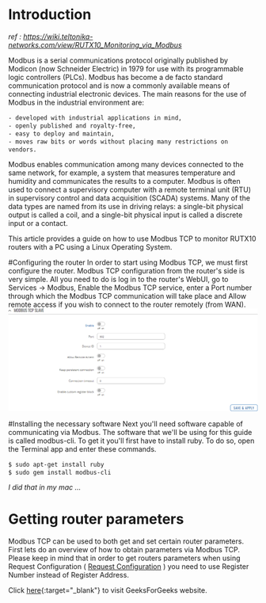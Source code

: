 # Introduction

*ref : https://wiki.teltonika-networks.com/view/RUTX10_Monitoring_via_Modbus*

Modbus is a serial communications protocol originally published by Modicon (now Schneider Electric) in 1979 for use with its programmable logic controllers (PLCs). Modbus has become a de facto standard communication protocol and is now a commonly available means of connecting industrial electronic devices. The main reasons for the use of Modbus in the industrial environment are:

    - developed with industrial applications in mind,
    - openly published and royalty-free,
    - easy to deploy and maintain,
    - moves raw bits or words without placing many restrictions on vendors.

Modbus enables communication among many devices connected to the same network, for example, a system that measures temperature and humidity and communicates the results to a computer. Modbus is often used to connect a supervisory computer with a remote terminal unit (RTU) in supervisory control and data acquisition (SCADA) systems. Many of the data types are named from its use in driving relays: a single-bit physical output is called a coil, and a single-bit physical input is called a discrete input or a contact.

This article provides a guide on how to use Modbus TCP to monitor RUTX10 routers with a PC using a Linux Operating System. 

#Configuring the router
In order to start using Modbus TCP, we must first configure the router. Modbus TCP configuration from the router's side is very simple. All you need to do is log in to the router's WebUI, go to Services → Modbus, Enable the Modbus TCP service, enter a Port number through which the Modbus TCP communication will take place and Allow remote access if you wish to connect to the router remotely (from WAN). 
![alt text](image.png)

#Installing the necessary software
Next you'll need software capable of communicating via Modbus. The software that we'll be using for this guide is called modbus-cli. To get it you'll first have to install ruby. To do so, open the Terminal app and enter these commands. 
```
$ sudo apt-get install ruby
$ sudo gem install modbus-cli
````
*I did that in my mac ...*

# Getting router parameters
Modbus TCP can be used to both get and set certain router parameters. First lets do an overview of how to obtain parameters via Modbus TCP. Please keep in mind that in order to get routers parameters when using Request Configuration ( [Request Configuration](https://wiki.teltonika-networks.com/view/RUTX10_Modbus#Requests_configuration) ) you need to use Register Number instead of Register Address. 

Click [here](https://www.geeksforgeeks.org/){:target="_blank"} 
to visit GeeksForGeeks website.
